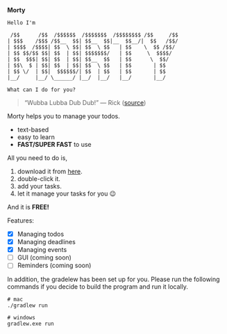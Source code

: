 **Morty**

```
Hello I'm

 /$$      /$$  /$$$$$$  /$$$$$$$  /$$$$$$$$ /$$     /$$
| $$$    /$$$ /$$__  $$| $$__  $$|__  $$__/|  $$   /$$/
| $$$$  /$$$$| $$  \ $$| $$  \ $$   | $$    \  $$ /$$/
| $$ $$/$$ $$| $$  | $$| $$$$$$$/   | $$     \  $$$$/
| $$  $$$| $$| $$  | $$| $$__  $$   | $$      \  $$/
| $$\  $ | $$| $$  | $$| $$  \ $$   | $$       | $$
| $$ \/  | $$|  $$$$$$/| $$  | $$   | $$       | $$
|__/     |__/ \______/ |__/  |__/   |__/       |__/

What can I do for you?
```

> “Wubba Lubba Dub Dub!” — Rick ([source](https://rickandmorty.fandom.com/wiki/Wubba_Lubba_dub-dub))

Morty helps you to manage your todos.

- text-based
- easy to learn
- **FAST/SUPER FAST** to use

All you need to do is,

1. download it from [here](https://github.com/rickkoh/ip/releases/tag/A-JUnit).
2. double-click it.
3. add your tasks.
4. let it manage your tasks for you 😉

And it is **FREE!**

Features:

- [x] Managing todos
- [x] Managing deadlines
- [x] Managing events
- [ ] GUI (coming soon)
- [ ] Reminders (coming soon)

In addition, the gradelew has been set up for you. Please run the following commands if you decide to build the program and run it locally.

```shell
# mac
./gradlew run

# windows
gradlew.exe run
```
